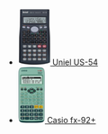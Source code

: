 - [<img src="../calculators/Uniel_US-54/render.jpg" height="100"> Uniel US-54](../calculators/Uniel_US-54/page.md)
- [<img src="../calculators/Casio_fx-92+/render.jpg" height="100"> Casio fx-92+](../calculators/Casio_fx-92+/page.md)
